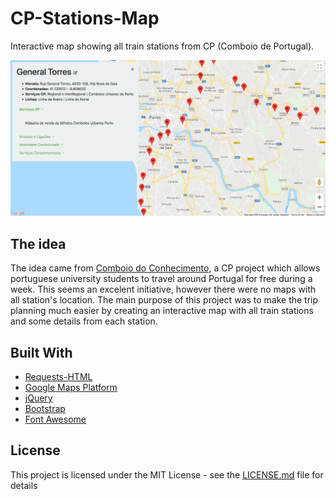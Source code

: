 # CP-Stations-Map
Interactive map showing all train stations from CP (Comboio de Portugal).

![](img.png)

## The idea
The idea came from [Comboio do Conhecimento](http://www.comboio-conhecimento.pt/), a CP project which allows portuguese university students to travel around Portugal for free during a week. This seems an excelent initiative, however there were no maps with all station's location. The main purpose of this project was to make the trip planning much easier by creating an interactive map with all train stations and some details from each station.

## Built With
* [Requests-HTML](https://html.python-requests.org/)
* [Google Maps Platform](https://cloud.google.com/maps-platform/)
* [jQuery](https://jquery.com/)
* [Bootstrap](https://getbootstrap.com/)
* [Font Awesome](https://fontawesome.com/)

## License
This project is licensed under the MIT License - see the [LICENSE.md](LICENSE.md) file for details
